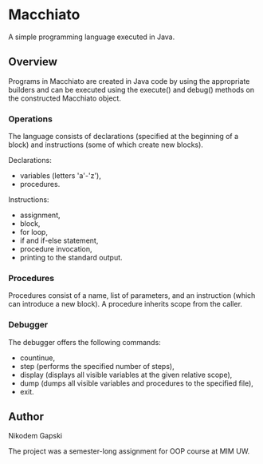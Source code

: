 # Macchiato
A simple programming language executed in Java.

## Overview
Programs in Macchiato are created in Java code by using the appropriate builders and can be executed using the execute() and debug() methods on the constructed Macchiato object.

### Operations
The language consists of declarations (specified at the beginning of a block) and instructions (some of which create new blocks).

Declarations:
- variables (letters 'a'-'z'),
- procedures.

Instructions:
- assignment,
- block,
- for loop,
- if and if-else statement,
- procedure invocation,
- printing to the standard output.

### Procedures
Procedures consist of a name, list of parameters, and an instruction (which can introduce a new block). A procedure inherits scope from the caller.

### Debugger
The debugger offers the following commands:
- countinue,
- step (performs the specified number of steps),
- display (displays all visible variables at the given relative scope),
- dump (dumps all visible variables and procedures to the specified file),
- exit.

## Author
Nikodem Gapski

The project was a semester-long assignment for OOP course at MIM UW.
